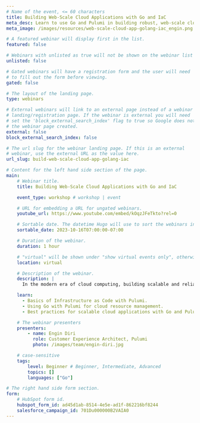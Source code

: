 ```yaml
---
# Name of the event, <= 60 characters
title: Building Web-Scale Cloud Applications with Go and IaC
meta_desc: Learn to use Go and Pulumi in building robust, web-scale cloud applications.
meta_image: /images/resources/web-scale-cloud-app-golang-iac_engin.png

# A featured webinar will display first in the list.
featured: false

# Webinars with unlisted as true will not be shown on the webinar list
unlisted: false

# Gated webinars will have a registration form and the user will need
# to fill out the form before viewing.
gated: false

# The layout of the landing page.
type: webinars

# External webinars will link to an external page instead of a webinar
# landing/registration page. If the webinar is external you will need
# set the 'block_external_search_index' flag to true so Google does not index
# the webinar page created.
external: false
block_external_search_index: false

# The url slug for the webinar landing page. If this is an external
# webinar, use the external URL as the value here.
url_slug: build-web-scale-cloud-app-golang-iac

# Content for the left hand side section of the page.
main:
    # Webinar title.
    title: Building Web-Scale Cloud Applications with Go and IaC

    event_type: workshop # workshop | event

    # URL for embedding a URL for ungated webinars.
    youtube_url: https://www.youtube.com/embed/kOqzJFeTkto?rel=0

    # Sortable date. The datetime Hugo will use to sort the webinars in date order.
    sortable_date: 2023-10-16T07:00:00-07:00

    # Duration of the webinar.
    duration: 1 hour

    # "virtual" will be shown under "show virtual events only", otherwise shown as City, State (seattle, wa)
    location: virtual

    # Description of the webinar.
    description: |
      In the modern era of cloud computing, building scalable and reliable applications is a necessity. Join us in this hands-on workshop as we dive deep into the world of Infrastructure as Code (IaC) using Pulumi and Go. Tailored for Go developers new to Pulumi, this workshop will guide you through the foundational concepts of IaC, showcasing how Go can be leveraged to design robust cloud applications ready for web-scale.

    learn:
      - Basics of Infrastructure as Code with Pulumi.
      - Using Go with Pulumi for cloud resource management.
      - Best practices for scalable cloud applications with Go and Pulumi.

    # The webinar presenters
    presenters:
        - name: Engin Diri
          role: Customer Experience Architect, Pulumi
          photo: /images/team/engin-diri.jpg

    # case-sensitive
    tags:
        level: Beginner # Beginner, Intermediate, Advanced
        topics: []
        languages: ["Go"]

# The right hand side form section.
form:
    # HubSpot form id.
    hubspot_form_id: ad45d1ab-8514-4e5e-ad1f-862216bf8244
    salesforce_campaign_id: 701Du000000B2VAIA0
---
```

